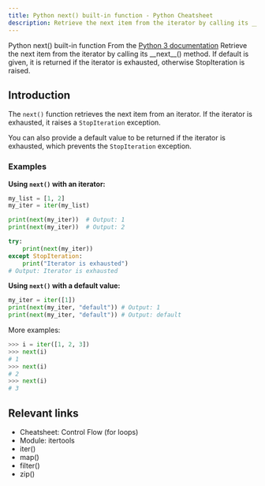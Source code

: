 ```yaml
---
title: Python next() built-in function - Python Cheatsheet
description: Retrieve the next item from the iterator by calling its __next__() method. If default is given, it is returned if the iterator is exhausted, otherwise StopIteration is raised.
---
```


<base-title :title="frontmatter.title" :description="frontmatter.description">
Python next() built-in function
</base-title>

<base-disclaimer>
  <base-disclaimer-title>
    From the <a target="_blank" href="https://docs.python.org/3/library/functions.html#next">Python 3 documentation</a>
  </base-disclaimer-title>
  <base-disclaimer-content>
   Retrieve the next item from the iterator by calling its __next__() method. If default is given, it is returned if the iterator is exhausted, otherwise StopIteration is raised.
  </base-disclaimer-content>
</base-disclaimer>

## Introduction

The `next()` function retrieves the next item from an iterator. If the iterator is exhausted, it raises a `StopIteration` exception.

You can also provide a default value to be returned if the iterator is exhausted, which prevents the `StopIteration` exception.

### Examples

**Using `next()` with an iterator:**

```python
my_list = [1, 2]
my_iter = iter(my_list)

print(next(my_iter))  # Output: 1
print(next(my_iter))  # Output: 2

try:
    print(next(my_iter))
except StopIteration:
    print("Iterator is exhausted")
# Output: Iterator is exhausted
```

**Using `next()` with a default value:**

```python
my_iter = iter([1])
print(next(my_iter, "default")) # Output: 1
print(next(my_iter, "default")) # Output: default
```

More examples:

```python
>>> i = iter([1, 2, 3])
>>> next(i)
# 1
>>> next(i)
# 2
>>> next(i)
# 3
```

## Relevant links

- <router-link to="/cheatsheet/control-flow">Cheatsheet: Control Flow (for loops)</router-link>
- <router-link to="/modules/itertools-module">Module: itertools</router-link>
- <router-link to="/builtin/iter">iter()</router-link>
- <router-link to="/builtin/map">map()</router-link>
- <router-link to="/builtin/filter">filter()</router-link>
- <router-link to="/builtin/zip">zip()</router-link>
